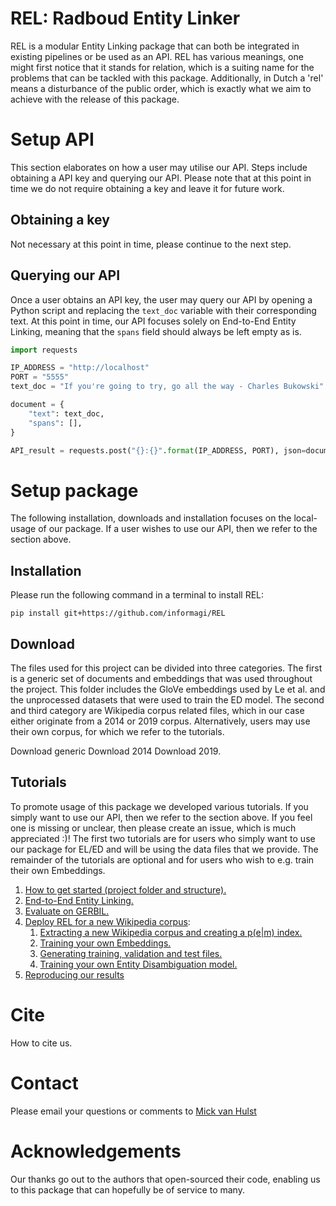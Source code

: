 # REL: Radboud Entity Linker
REL is a modular Entity Linking package that can both be integrated in existing pipelines or be used as an API. REL has various meanings, one might first notice that it stands for relation, which is a suiting name for
the problems that can be tackled with this package. Additionally, in Dutch a 'rel' means a disturbance of the public order, which is exactly what we aim to achieve with the release of this package.

# Setup API
This section elaborates on how a user may utilise our API. Steps include obtaining
a API key and querying our API. Please note that at this point in time we do not require obtaining
a key and leave it for future work.

## Obtaining a key
Not necessary at this point in time, please continue to the next step.

## Querying our API
Once a user obtains an API key, the user may query our API by opening a Python script and replacing the `text_doc` 
variable with their corresponding text. At this point in time, our API focuses solely on End-to-End Entity Linking, meaning that the `spans`
field should always be left empty as is.

```python
import requests

IP_ADDRESS = "http://localhost"
PORT = "5555"
text_doc = "If you're going to try, go all the way - Charles Bukowski"

document = {
    "text": text_doc,
    "spans": [],
}

API_result = requests.post("{}:{}".format(IP_ADDRESS, PORT), json=document).json()
```

# Setup package
The following installation, downloads and installation focuses on the local-usage of our package. If a user wishes
to use our API, then we refer to the section above.

## Installation
Please run the following command in a terminal to install REL:
```
pip install git+https://github.com/informagi/REL
```

## Download
The files used for this project can be divided into three categories. The first is a generic set of documents and embeddings that was used throughout
the project. This folder includes the GloVe embeddings used by Le et al. and the unprocessed datasets that were used to train
the ED model. The second and third category are Wikipedia corpus related files, which in our case either originate from a 2014 or 
2019 corpus. Alternatively, users may use their own corpus, for which we refer to the tutorials.

Download generic
Download 2014
Download 2019.

## Tutorials
To promote usage of this package we developed various tutorials. If you simply want to use our API, then 
we refer to the section above. If you feel one is missing or unclear, then please create an issue, which is much appreciated :)! The first two tutorials are
for users who simply want to use our package for EL/ED and will be using the data files that we provide. 
The remainder of the tutorials are optional and for users who wish to e.g. train their own Embeddings.

1. [How to get started (project folder and structure).](https://github.com/informagi/REL/tree/master/tutorials/01_How_to_get_started.md)
2. [End-to-End Entity Linking.](https://github.com/informagi/REL/tree/master/tutorials/02_E2E_Entity_Linking.md)
3. [Evaluate on GERBIL.](https://github.com/informagi/REL/tree/master/tutorials/03_Evaluate_Gerbil.md)
4. [Deploy REL for a new Wikipedia corpus](https://github.com/informagi/REL/tree/master/tutorials/deploy_REL_new_Wiki/04_deploy_REL_new_wiki.md):
    1. [Extracting a new Wikipedia corpus and creating a p(e|m) index.](https://github.com/informagi/REL/tree/master/tutorials/deploy_REL_new_Wiki/04_01_Extracting_a_new_Wikipedia_corpus.md)
    2. [Training your own Embeddings.](https://github.com/informagi/REL/tree/master/tutorials/deploy_REL_new_Wiki/04_02_training_your_own_embeddings.md)
    3. [Generating training, validation and test files.](https://github.com/informagi/REL/tree/master/tutorials/deploy_REL_new_Wiki/04_03_generating_training_test_files.md)
    4. [Training your own Entity Disambiguation model.](https://github.com/informagi/REL/tree/master/tutorials/deploy_REL_new_Wiki/04_04_training_your_own_ED_model.md)
5. [Reproducing our results](https://github.com/informagi/REL/tree/master/tutorials/05_reproducing_our_results.md)

# Cite
How to cite us.

# Contact
Please email your questions or comments to [Mick van Hulst]('mick.vanhulst@gmail.com)

# Acknowledgements
Our thanks go out to the authors that open-sourced their code, enabling us to this package that can hopefully be of service to many.